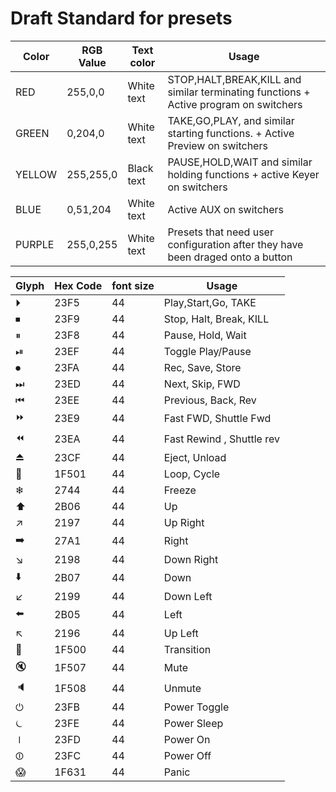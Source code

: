 # Draft Standard for presets

| Color  | RGB Value | Text color | Usage                                                                                |
| ------ | --------- | ---------- | ------------------------------------------------------------------------------------ |
| RED    | 255,0,0   | White text | STOP,HALT,BREAK,KILL and similar terminating functions + Active program on switchers |
| GREEN  | 0,204,0   | White text | TAKE,GO,PLAY, and similar starting functions. + Active Preview on switchers          |
| YELLOW | 255,255,0 | Black text | PAUSE,HOLD,WAIT and similar holding functions + active Keyer on switchers            |
| BLUE   | 0,51,204  | White text | Active AUX on switchers                                                              |
| PURPLE | 255,0,255 | White text | Presets that need user configuration after they have been draged onto a button       |

| Glyph | Hex Code | font size | Usage                     |
| ----- | -------- | --------- | ------------------------- |
| ⏵     | 23F5     | 44        | Play,Start,Go, TAKE       |
| ⏹     | 23F9     | 44        | Stop, Halt, Break, KILL   |
| ⏸     | 23F8     | 44        | Pause, Hold, Wait         |
| ⏯     | 23EF     | 44        | Toggle Play/Pause         |
| ⏺     | 23FA     | 44        | Rec, Save, Store          |
| ⏭     | 23ED     | 44        | Next, Skip, FWD           |
| ⏮     | 23EE     | 44        | Previous, Back, Rev       |
| ⏩    | 23E9     | 44        | Fast FWD, Shuttle Fwd     |
| ⏪    | 23EA     | 44        | Fast Rewind , Shuttle rev |
| ⏏️    | 23CF     | 44        | Eject, Unload             |
| 🔁    | 1F501    | 44        | Loop, Cycle               |
| ❄︎    | 2744     | 44        | Freeze                    |
| ⬆️    | 2B06     | 44        | Up                        |
| ↗️    | 2197     | 44        | Up Right                  |
| ➡️    | 27A1     | 44        | Right                     |
| ↘️    | 2198     | 44        | Down Right                |
| ⬇️    | 2B07     | 44        | Down                      |
| ↙️    | 2199     | 44        | Down Left                 |
| ⬅️    | 2B05     | 44        | Left                      |
| ↖️    | 2196     | 44        | Up Left                   |
| 🔀    | 1F500    | 44        | Transition                |
| 🔇    | 1F507    | 44        | Mute                      |
| 🔈    | 1F508    | 44        | Unmute                    |
| ⏻     | 23FB     | 44        | Power Toggle              |
| ⏾     | 23FE     | 44        | Power Sleep               |
| ⏽     | 23FD     | 44        | Power On                  |
| ⏼     | 23FC     | 44        | Power Off                 |
| 😱    | 1F631    | 44        | Panic                     |
